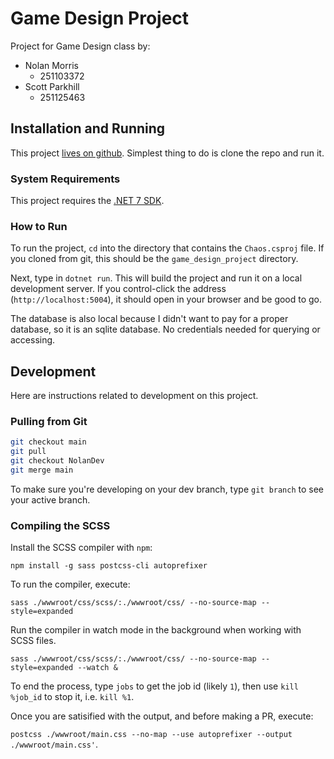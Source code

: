 # Game Design Project

Project for Game Design class by:

- Nolan Morris
  - 251103372
- Scott Parkhill
  - 251125463

## Installation and Running

This project [lives on github](https://github.com/scott-parkhill/game_design_project). Simplest thing to do is clone the repo and run it.

### System Requirements

This project requires the [.NET 7 SDK](https://dotnet.microsoft.com/en-us/download/dotnet/7.0).

### How to Run

To run the project, `cd` into the directory that contains the `Chaos.csproj` file. If you cloned from git, this should be the `game_design_project` directory.

Next, type in `dotnet run`. This will build the project and run it on a local development server. If you control-click the address (`http://localhost:5004`), it should open in your browser and be good to go.

The database is also local because I didn't want to pay for a proper database, so it is an sqlite database. No credentials needed for querying or accessing.

## Development

Here are instructions related to development on this project.

### Pulling from Git

```sh
git checkout main
git pull
git checkout NolanDev
git merge main
```

To make sure you're developing on your dev branch, type `git branch` to see your active branch.

### Compiling the SCSS

Install the SCSS compiler with `npm`:

`npm install -g sass postcss-cli autoprefixer`

To run the compiler, execute:

`sass ./wwwroot/css/scss/:./wwwroot/css/ --no-source-map --style=expanded`

Run the compiler in watch mode in the background when working with SCSS files.

`sass ./wwwroot/css/scss/:./wwwroot/css/ --no-source-map --style=expanded --watch &`

To end the process, type `jobs` to get the job id (likely `1`), then use `kill %job_id` to stop it, i.e. `kill %1`.

Once you are satisified with the output, and before making a PR, execute:

`postcss ./wwwroot/main.css --no-map --use autoprefixer --output ./wwwroot/main.css'`.
